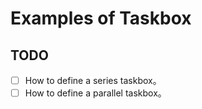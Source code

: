 # Examples of Taskbox


## TODO

- [ ] How to define a series taskbox。
- [ ] How to define a parallel taskbox。

